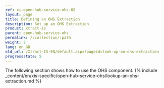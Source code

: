 ```yaml
---
ref: xi-open-hub-service-ohs-02
layout: page
title: Defining an OHS Extraction
description: Set up an OHS Extraction
product: xtract-is
parent: open-hub-service-ohs
permalink: /:collection/:path
weight: 2
lang: en_GB
old_url: /Xtract-IS-EN/default.aspx?pageid=look-up-an-ohs-extraction
progressstate: 5
---
```

The following section shows how to use the OHS component.
{% include _content/en/xis-specific/open-hub-service-ohs/lookup-an-ohs-extraction.md %}
